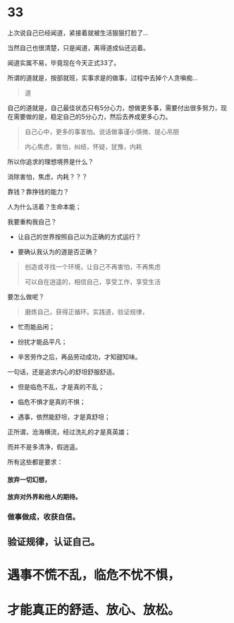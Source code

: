 # 33



上次说自己已经闻道，紧接着就被生活狠狠打脸了...

当然自己也很清楚，只是闻道，离得道成仙还远着。

闻道实属不易，毕竟现在今天正式33了。

所谓的道就是，按部就班，实事求是的做事，过程中去掉个人贪嗔痴...

> 道

自己的道就是，自己最佳状态只有5分心力，想做更多事，需要付出很多努力，现在需要做的是，稳定自己的5分心力，然后去养成更多心力。

> 自己心中，更多的事害怕。说话做事谨小慎微、提心吊胆
> 
> 内心焦虑，害怕，纠结，怀疑，犹豫，内耗

所以你追求的理想境界是什么？

消除害怕，焦虑，内耗？？？

靠钱？靠挣钱的能力？

人为什么活着？生命本能；

我要重构我自己？

- 让自己的世界按照自己以为正确的方式运行？

- 要确认我认为的道是否正确？

> 创造或寻找一个环境，让自己不再害怕，不再焦虑
> 
> 可以自在逍遥的，相信自己，享受工作，享受生活

要怎么做呢？

> 磨炼自己，获得正循环。实践道，验证规律，

- 忙而能品闲；

- 纷扰才能品平凡；

- 辛苦劳作之后，再品劳动成功，才知甜知味。



一句话，还是追求内心的舒坦舒服舒适。

- 但是临危不乱，才是真的不乱；

- 临危不惧才是真的不惧；

- 遇事，依然能舒坦，才是真舒坦；

正所谓，沧海横流，经过洗礼的才是真英雄；

而并不是多清净，假逍遥。

所有这些都是要求：

#### 放弃一切幻想，

#### 放弃对外界和他人的期待。

### 做事做成，收获自信。

## 验证规律，认证自己。

# 遇事不慌不乱，临危不忧不惧，

# 才能真正的舒适、放心、放松。
